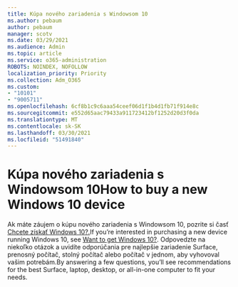 ```yaml
---
title: Kúpa nového zariadenia s Windowsom 10
ms.author: pebaum
author: pebaum
manager: scotv
ms.date: 03/29/2021
ms.audience: Admin
ms.topic: article
ms.service: o365-administration
ROBOTS: NOINDEX, NOFOLLOW
localization_priority: Priority
ms.collection: Adm_O365
ms.custom:
- "10101"
- "9005711"
ms.openlocfilehash: 6cf8b1c9c6aaa54ceef06d1f1b4d1fb71f914e8c
ms.sourcegitcommit: e552d65aac79433a911723412bf1252d20d3f0da
ms.translationtype: MT
ms.contentlocale: sk-SK
ms.lasthandoff: 03/30/2021
ms.locfileid: "51491840"
---
```

# <a name="how-to-buy-a-new-windows-10-device"></a><span data-ttu-id="4bd6d-102">Kúpa nového zariadenia s Windowsom 10</span><span class="sxs-lookup"><span data-stu-id="4bd6d-102">How to buy a new Windows 10 device</span></span>

<span data-ttu-id="4bd6d-103">Ak máte záujem o kúpu nového zariadenia s Windowsom 10, pozrite si časť [Chcete získať Windows 10?.](https://www.microsoft.com/windows/get-windows-10)</span><span class="sxs-lookup"><span data-stu-id="4bd6d-103">If you’re interested in purchasing a new device running Windows 10, see [Want to get Windows 10?](https://www.microsoft.com/windows/get-windows-10).</span></span> <span data-ttu-id="4bd6d-104">Odpovedzte na niekoľko otázok a uvidíte odporúčania pre najlepšie zariadenie Surface, prenosný počítač, stolný počítač alebo počítač v jednom, aby vyhovoval vašim potrebám.</span><span class="sxs-lookup"><span data-stu-id="4bd6d-104">By answering a few questions, you’ll see recommendations for the best Surface, laptop, desktop, or all-in-one computer to fit your needs.</span></span>